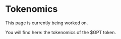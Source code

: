 # Tokenomics

This page is currently being worked on.

You will find here: the tokenomics of the $GPT token.
